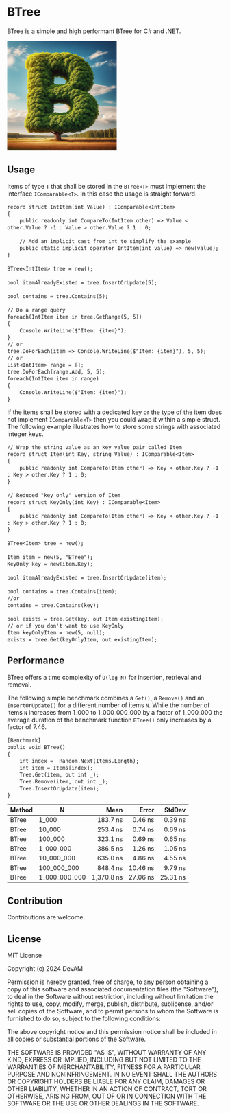 # BTree

BTree is a simple and high performant BTree for C# and .NET.


<img 
    src="./icon.jpeg" 
    width="256" 
    height="256"/>

## Usage
Items of type `T` that shall be stored in the `BTree<T>` must implement the interface `IComparable<T>`. In this case the usage is straight forward.

```CSharp
record struct IntItem(int Value) : IComparable<IntItem>
{
    public readonly int CompareTo(IntItem other) => Value < other.Value ? -1 : Value > other.Value ? 1 : 0;

    // Add an implicit cast from int to simplify the example
    public static implicit operator IntItem(int value) => new(value);
}

BTree<IntItem> tree = new();

bool itemAlreadyExisted = tree.InsertOrUpdate(5);

bool contains = tree.Contains(5);

// Do a range query
foreach(IntItem item in tree.GetRange(5, 5))
{
    Console.WriteLine($"Item: {item}");
}
// or
tree.DoForEach(item => Console.WriteLine($"Item: {item}"), 5, 5);
// or
List<IntItem> range = [];
tree.DoForEach(range.Add, 5, 5);
foreach(IntItem item in range)
{
    Console.WriteLine($"Item: {item}");
}

```

If the items shall be stored with a dedicated key or the type of the item does not implement `IComparable<T>` then you could wrap it within a simple struct. The following example illustrates how to store some strings with associated integer keys.

```CSharp
// Wrap the string value as an key value pair called Item
record struct Item(int Key, string Value) : IComparable<Item>
{
    public readonly int CompareTo(Item other) => Key < other.Key ? -1 : Key > other.Key ? 1 : 0;
}

// Reduced "key only" version of Item
record struct KeyOnly(int Key) : IComparable<Item>
{
    public readonly int CompareTo(Item other) => Key < other.Key ? -1 : Key > other.Key ? 1 : 0;
}

BTree<Item> tree = new();

Item item = new(5, "BTree");
KeyOnly key = new(item.Key);

bool itemAlreadyExisted = tree.InsertOrUpdate(item);

bool contains = tree.Contains(item);
//or
contains = tree.Contains(key);

bool exists = tree.Get(key, out Item existingItem);
// or if you don't want to use KeyOnly
Item keyOnlyItem = new(5, null);
exists = tree.Get(keyOnlyItem, out existingItem);
```

## Performance

BTree offers a time complexity of `O(log N)` for insertion, retrieval and removal.

The following simple benchmark combines a `Get()`, a `Remove()` and an `InsertOrUpdate()` for a different number of items `N`.
While the number of items `N` increases from 1_000 to 1_000_000_000 by a factor of 1_000_000 the average duration of the benchmark function `BTree()` only increases by a factor of 7.46.


```CSharp
[Benchmark]
public void BTree()
{
    int index = _Random.Next(Items.Length);
    int item = Items[index];
    Tree.Get(item, out int _);
    Tree.Remove(item, out int _);
    Tree.InsertOrUpdate(item);
}
```

| Method | N             | Mean       | Error    | StdDev   |
|------- |-------------- |-----------:|---------:|---------:|
| BTree  | 1_000         |   183.7 ns |  0.46 ns |  0.39 ns |
| BTree  | 10_000        |   253.4 ns |  0.74 ns |  0.69 ns |
| BTree  | 100_000       |   323.1 ns |  0.69 ns |  0.65 ns |
| BTree  | 1_000_000     |   386.5 ns |  1.26 ns |  1.05 ns |
| BTree  | 10_000_000    |   635.0 ns |  4.86 ns |  4.55 ns |
| BTree  | 100_000_000   |   848.4 ns | 10.46 ns |  9.79 ns |
| BTree  | 1_000_000_000 | 1,370.8 ns | 27.06 ns | 25.31 ns |

## Contribution

Contributions are welcome.

## License

MIT License

Copyright (c) 2024 DevAM

Permission is hereby granted, free of charge, to any person obtaining a copy
of this software and associated documentation files (the "Software"), to deal
in the Software without restriction, including without limitation the rights
to use, copy, modify, merge, publish, distribute, sublicense, and/or sell
copies of the Software, and to permit persons to whom the Software is
furnished to do so, subject to the following conditions:

The above copyright notice and this permission notice shall be included in all
copies or substantial portions of the Software.

THE SOFTWARE IS PROVIDED "AS IS", WITHOUT WARRANTY OF ANY KIND, EXPRESS OR
IMPLIED, INCLUDING BUT NOT LIMITED TO THE WARRANTIES OF MERCHANTABILITY,
FITNESS FOR A PARTICULAR PURPOSE AND NONINFRINGEMENT. IN NO EVENT SHALL THE
AUTHORS OR COPYRIGHT HOLDERS BE LIABLE FOR ANY CLAIM, DAMAGES OR OTHER
LIABILITY, WHETHER IN AN ACTION OF CONTRACT, TORT OR OTHERWISE, ARISING FROM,
OUT OF OR IN CONNECTION WITH THE SOFTWARE OR THE USE OR OTHER DEALINGS IN THE
SOFTWARE.
